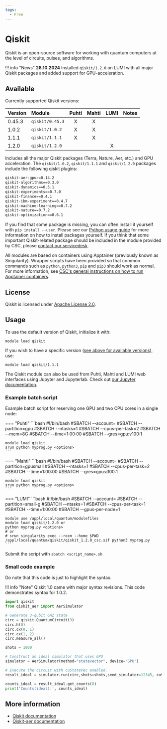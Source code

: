 ```yaml
---
tags:
  - Free
---
```


# Qiskit

Qiskit is an open-source software for working with quantum computers at the level
of circuits, pulses, and algorithms. 

!!! info "News"
     **28.10.2024** Installed `qiskit/1.2.0` on LUMI with all major Qiskit packages and
     added support for GPU-acceleration.

## Available

Currently supported Qiskit versions:

| Version | Module          | Puhti | Mahti | LUMI  | Notes           |
| :------ | :-------------- | :---: | :---: | :---: | --------------- |
| 0.45.3  | `qiskit/0.45.3` |   X   |   X   |       |                 |
| 1.0.2   | `qiskit/1.0.2`  |   X   |   X   |       |                 |
| 1.1.1   | `qiskit/1.1.1`  |   X   |   X   |       |                 |
| 1.2.0   | `qiskit/1.2.0`  |       |       |   X   |                 |

Includes all the major Qiskit packages (Terra, Nature, Aer, etc.) and GPU acceleration. The `qiskit/1.0.2`, `qiskit/1.1.1` and `qiskit/1.2.0` packages include the following qiskit plugins:

```bash
qiskit-aer-gpu>=0.14.2
qiskit-algorithms==0.3.0
qiskit-dynamics==0.5.1
qiskit-experiments==0.7.0
qiskit-finance==0.4.1
qiskit-ibm-experiment==0.4.7
qiskit-machine-learning==0.7.2
qiskit-nature==0.7.2
qiskit-optimization==0.6.1
```


If you find that some package is missing, you can often install it yourself with `pip install --user`.
Please see our [Python usage guide](../support/tutorials/python-usage-guide.md#installing-python-packages-to-existing-modules) for
more information on how to install packages yourself. If you think that some important
Qiskit-related package should be included in the module provided by CSC, please
[contact our servicedesk](../support/contact.md).

All modules are based on containers using Apptainer (previously known as Singularity).
Wrapper scripts have been provided so that common commands such as `python`,
`python3`, `pip` and `pip3` should work as normal. For more information, see
[CSC's general instructions on how to run Apptainer containers](../computing/containers/run-existing.md).

## License

Qiskit is licensed under
[Apache License 2.0](https://github.com/Qiskit/qiskit-metapackage/blob/master/LICENSE.txt).

## Usage

To use the default version of Qiskit, initialize
it with:

```text
module load qiskit
```

If you wish to have a specific version ([see above for available
versions](#available)), use:

```text
module load qiskit/1.1.1
```

The Qiskit module can also be used from Puhti, Mahti and LUMI web interfaces using Jupyter and
Jupyterlab. Check out [our Jupyter documentation](../../computing/webinterface/jupyter/). 

### Example batch script

Example batch script for reserving one GPU and two CPU cores in a single node:

=== "Puhti"
    ```bash
    #!/bin/bash
    #SBATCH --account=<project>
    #SBATCH --partition=gpu
    #SBATCH --ntasks=1
    #SBATCH --cpus-per-task=2
    #SBATCH --mem=8G
    #SBATCH --time=1:00:00
    #SBATCH --gres=gpu:v100:1
        
    module load qiskit
    srun python myprog.py <options>
    ```

=== "Mahti"
    ```bash
    #!/bin/bash
    #SBATCH --account=<project>
    #SBATCH --partition=gpusmall
    #SBATCH --ntasks=1
    #SBATCH --cpus-per-task=2
    #SBATCH --time=1:00:00
    #SBATCH --gres=gpu:a100:1
    
    module load qiskit
    srun python myprog.py <options>
    ```

=== "LUMI"
    ```bash
    #!/bin/bash
    #SBATCH --account=<project>
    #SBATCH --partition=small-g
    #SBATCH --ntasks=1
    #SBATCH --cpus-per-task=1
    #SBATCH --time=1:00:00
    #SBATCH --gpus-per-node=1
    
    module use /appl/local/quantum/modulefiles
    module load qiskit/1.2.0 or 
    python myprog.py <options>
    # or 
    # srun singularity exec --rocm --home $PWD /appl/local/quantum/qiskit/qiskit_1.2.0_csc.sif python3 myprog.py
    ```


Submit the script with `sbatch <script_name>.sh`

### Small code example

Do note that this code is just to highlight the syntax.

!!! info "Note"
     Qiskit 1.0 came with major syntax revisions. This code demonstrates syntax for 1.0.2.

```Python
import qiskit
from qiskit_aer import AerSimulator

# Generate 3-qubit GHZ state
circ = qiskit.QuantumCircuit(3)
circ.h(0)
circ.cx(0, 1)
circ.cx(1, 2)
circ.measure_all()

shots = 1000

# Construct an ideal simulator that uses GPU
simulator = AerSimulator(method="statevector", device="GPU")

# Execute the circuit with cuStateVec enabled. 
result_ideal = simulator.run(circ,shots=shots,seed_simulator=12345, cuStateVec_enable=True).result()

counts_ideal = result_ideal.get_counts(0)
print('Counts(ideal):', counts_ideal)
```

## More information

- [Qiskit documentation](https://qiskit.org/documentation/getting_started.html)
- [Qiskit-aer documentation](https://qiskit.org/ecosystem/aer/tutorials/index.html)
